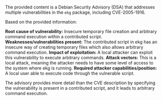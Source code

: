 The provided content is a Debian Security Advisory (DSA) that addresses multiple vulnerabilities in the `ekg` package, including CVE-2005-1916.

Based on the provided information:

**Root cause of vulnerability:** Insecure temporary file creation and arbitrary command execution within a contributed script.
**Weaknesses/vulnerabilities present:** The contributed script in ekg has an insecure way of creating temporary files which also allows arbitrary command execution.
**Impact of exploitation:** A local attacker can exploit this vulnerability to execute arbitrary commands.
**Attack vectors:** This is a local attack, meaning the attacker needs to have some level of access to the system where ekg is running.
**Required attacker capabilities/position:** A local user able to execute code through the vulnerable script.

The advisory provides more detail than the CVE description by specifying the vulnerability is present in a contributed script, and it leads to arbitrary command execution.